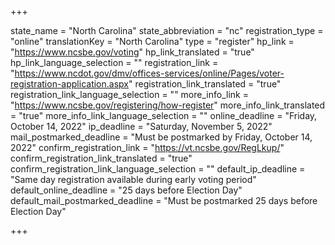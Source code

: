 +++

state_name = "North Carolina"
state_abbreviation = "nc"
registration_type = "online"
translationKey = "North Carolina"
type = "register"
hp_link = "https://www.ncsbe.gov/voting"
hp_link_translated = "true"
hp_link_language_selection = ""
registration_link = "https://www.ncdot.gov/dmv/offices-services/online/Pages/voter-registration-application.aspx"
registration_link_translated = "true"
registration_link_language_selection = ""
more_info_link = "https://www.ncsbe.gov/registering/how-register"
more_info_link_translated = "true"
more_info_link_language_selection = ""
online_deadline = "Friday, October 14, 2022"
ip_deadline = "Saturday, November 5, 2022"
mail_postmarked_deadline = "Must be postmarked by Friday, October 14, 2022"
confirm_registration_link = "https://vt.ncsbe.gov/RegLkup/"
confirm_registration_link_translated = "true"
confirm_registration_link_language_selection = ""
default_ip_deadline = "Same day registration available during early voting period"
default_online_deadline = "25 days before Election Day"
default_mail_postmarked_deadline = "Must be postmarked 25 days before Election Day"

+++